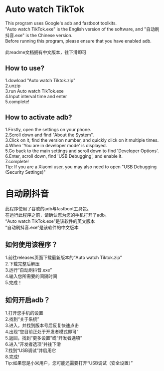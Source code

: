 # Auto watch TikTok
This program uses Google's adb and fastboot toolkits.<br>
"Auto watch TikTok.exe" is the English version of the software, and "自动刷抖音.exe" is the Chinese version.<br>
Before running this program, please ensure that you have enabled adb.<br><br>
此readme文档拥有中文版本，往下滑即可
## How to use?
1.dowload "Auto watch Tiktok.zip"<br>
2.unzip<br>
3.run Auto watch TikTok.exe<br>
4.Input interval time and enter<br>
5.complete!
## How to activate adb?
1.Firstly, open the settings on your phone.<br>
2.Scroll down and find "About the System".<br>
3.Click on it, find the version number, and quickly click on it multiple times.<br>
4.When 'You are in developer mode' is displayed.<br>
5.Go back to the main settings and scroll down to find 'Developer Options'.<br>
6.Enter, scroll down, find 'USB Debugging', and enable it.<br>
7.complete!<br>
Tip: If you are a Xiaomi user, you may also need to open "USB Debugging (Security Settings)"
# 自动刷抖音
此程序使用了谷歌的adb与fastboot工具包。<br>
在运行此程序之前，请确认您为您的手机打开了adb。<br>
“Auto watch TikTok.exe”是该软件的英文版本<br>
“自动刷抖音.exe”是该软件的中文版本
## 如何使用该程序？
1.前往releases页面下载最新版本的“Auto watch Tiktok.zip”<br>
2.下载完整后解压<br>
3.运行“自动刷抖音.exe”<br>
4.输入您所需要的间隔时间<br>
5.完成！
## 如何开启adb？
1.打开您手机的设置<br>
2.找到“关于系统”<br>
3.进入，并找到版本号后反复快速点击<br>
4.出现“您目前正处于开发者模式即可”<br>
5.返回，找到“更多设置”或“开发者选项”<br>
6.进入“开发者选项”并往下滑<br>
7.找到“USB调试”并启用它<br>
8.完成!<br>
Tip:如果您是小米用户，您可能还需要打开“USB调试（安全设置）”
